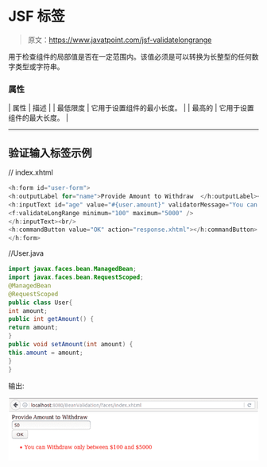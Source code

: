# JSF <validatelongrange>标签</validatelongrange>

> 原文：<https://www.javatpoint.com/jsf-validatelongrange>

用于检查组件的局部值是否在一定范围内。该值必须是可以转换为长整型的任何数字类型或字符串。

### 属性

| 属性 | 描述 |
| 最低限度 | 它用于设置组件的最小长度。 |
| 最高的 | 它用于设置组件的最大长度。 |

* * *

## 验证输入标签示例

// index.xhtml

```java
<h:form id="user-form">
<h:outputLabel for="name">Provide Amount to Withdraw  </h:outputLabel><br/>
<h:inputText id="age" value="#{user.amount}" validatorMessage="You can Withdraw only between $100 and $5000">
<f:validateLongRange minimum="100" maximum="5000" />
</h:inputText><br/>
<h:commandButton value="OK" action="response.xhtml"></h:commandButton>
</h:form>

```

//User.java

```java
import javax.faces.bean.ManagedBean;
import javax.faces.bean.RequestScoped;
@ManagedBean
@RequestScoped
public class User{
int amount;
public int getAmount() {
return amount;
}
public void setAmount(int amount) {
this.amount = amount;
}
}

```

输出:

![JSF F validatelongrange tag 1](img/7d58421f184554df7c1d0bd50ba68e94.png)